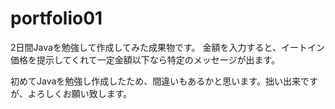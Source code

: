 # portfolio01
2日間Javaを勉強して作成してみた成果物です。
金額を入力すると、イートイン価格を提示してくれて一定金額以下なら特定のメッセージが出ます。

初めてJavaを勉強し作成したため、間違いもあるかと思います。拙い出来ですが、よろしくお願い致します。
